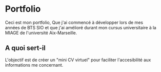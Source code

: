# Portfolio

Ceci est mon portfolio, Que j'ai commencé à développer lors de mes années de BTS SIO et que j'ai amélioré durant mon cursus universitaire à la MIAGE de l'université Aix-Marseille.

## A quoi sert-il

L'objectif est de créer un "mini CV virtuel" pour faciliter l'accesibilité aux informations me concernant.


